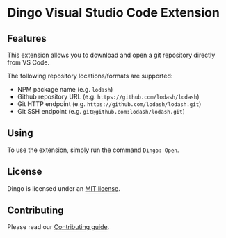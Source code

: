 # Dingo Visual Studio Code Extension

## Features

This extension allows you to download and open a git repository directly from VS Code.

The following repository locations/formats are supported:
- NPM package name (e.g. `lodash`)
- Github repository URL (e.g. `https://github.com/lodash/lodash`)
- Git HTTP endpoint (e.g. `https://github.com/lodash/lodash.git`)
- Git SSH endpoint (e.g. `git@github.com:lodash/lodash.git`)

## Using

To use the extension, simply run the command `Dingo: Open`.

## License

Dingo is licensed under an [MIT license](LICENSE).

## Contributing

Please read our [Contributing guide](CONTRIBUTING.md).